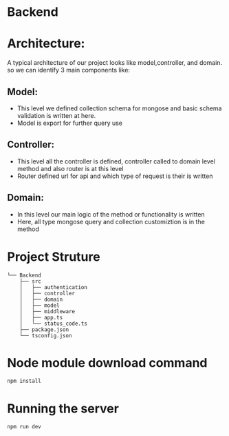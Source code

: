 # **Backend**
# Architecture:
A typical architecture of our project looks like model,controller, and domain.
so we can identify 3 main components like:
## Model: 
- This level we defined collection schema for mongose and basic schema validation is written at here.
- Model is export for further query use 
## Controller:
- This level all the controller is defined, controller called to domain level method and also router is at this level 
- Router defined url for api and which type of request is their is written
## Domain:
- In this level our main logic of the method or functionality is written 
- Here, all type mongose query and collection customiztion is in the method
# Project Struture 
```.
└── Backend
    ├── src
    │   ├── authentication
    │   ├── controller
    │   ├── domain
    │   ├── model
    │   ├── middleware
    │   ├── app.ts
    │   └── status_code.ts
    ├── package.json
    └── tsconfig.json
```
# Node module download command
    npm install
# Running the server
    npm run dev